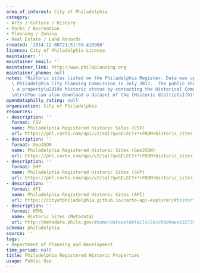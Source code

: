 ```yaml
---
area_of_interest: City of Philadelphia
category:
- Arts / Culture / History
- Parks / Recreation
- Planning / Zoning
- Real Estate / Land Records
created: '2014-12-08T21:51:59.418960'
license: City of Philadelphia License
maintainer: ''
maintainer_email: ''
maintainer_link: http://www.philaplanning.org
maintainer_phone: null
notes: "Historic sites listed on the Philadelphia Register. Data was updated by the\
  \ Philadelphia City Planning Commission in July 2017.  The public should confirm\
  \ a property\u2019s historic status by contacting the Historical Commission at 215-686-7660.\r\
  \n\r\nYou can also download a dataset of the [Historic districts](https://www.opendataphilly.org/datasets/philadelphia-registered-historic-districts)."
opendataphilly_rating: null
organization: City of Philadelphia
resources:
- description: ''
  format: CSV
  name: Philadelphia Registered Historic Sites (CSV)
  url: https://phl.carto.com/api/v2/sql?q=SELECT+*+FROM+historic_sites_philreg&filename=historic_sites_philreg&format=csv&skipfields=cartodb_id,the_geom,the_geom_webmercator
- description: ''
  format: GeoJSON
  name: Philadelphia Registered Historic Sites (GeoJSON)
  url: https://phl.carto.com/api/v2/sql?q=SELECT+*+FROM+historic_sites_philreg&filename=historic_sites_philreg&format=geojson&skipfields=cartodb_id
- description: ''
  format: SHP
  name: Philadelphia Registered Historic Sites (SHP)
  url: https://phl.carto.com/api/v2/sql?q=SELECT+*+FROM+historic_sites_philreg&filename=historic_sites_philreg&format=shp&skipfields=cartodb_id
- description: ''
  format: API
  name: Philadelphia Registered Historic Sites (API)
  url: https://cityofphiladelphia.github.io/carto-api-explorer/#historic_sites_philreg
- description: ''
  format: HTML
  name: Historic Sites (Metadata)
  url: http://metadata.phila.gov/#home/datasetdetails/56ccbb09aee332736b6edc20/representationdetails/56ccbb0aaee332736b6edc22/
schema: philadelphia
source: ''
tags:
- Department of Planning and Development
time_period: null
title: Philadelphia Registered Historic Properties
usage: Public Use
---
```

